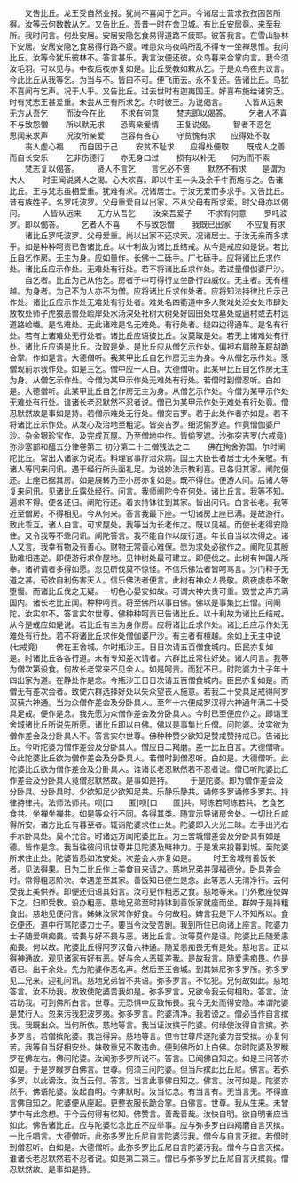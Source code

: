 <!-- { "loadSidebar": true } -->
　　又告比丘。龙王受自然业报。犹尚不喜闻于乞声。今诸居士营求孜孜困苦所得。汝等云何数数从乞。又告比丘。吾昔一时在舍卫城。有比丘安居竟。来至我所。我时问言。何处安居。安居安隐乞食易得道路不疲耶。彼答我言。在雪山胁林下安居。安居安隐乞食易得行路不疲。唯患众鸟夜鸣所乱不得专一坐禅思惟。我问比丘。汝等今犹乐彼林不。答言甚乐。我言汝便还彼。众鸟暮来合掌向言。我今须汝毛羽。可以见与。中夜后夜亦复如是。比丘受教如敕从乞。于是众鸟夜共议言。今此比丘从我等乞。为当与不。皆曰不可。便飞而去。永不复还。告诸比丘。鸟犹不喜闻有乞声。况于人乎。又告比丘。过去世时有迦夷国王。好喜布施给诸穷乏。时有梵志王甚爱重。未尝从王有所求乞。尔时彼王。为说偈言。
　　人皆从远来　　无方从吾乞
　　而汝今在此　　不求有何意
　　梵志即以偈答。
　　乞者人不喜　　不与致怨憎
　　所以默无求　　恐离亲爱情
　　王复说偈。
　　智者不恶乞　　思闻来求声
　　况汝所亲爱　　岂容有吝心
　　守贫愧有求　　应得处不取
　　丧人虚心福　　而自困于己
　　安贫不耻求　　应得处便取
　　既成人之善　　而自长安乐
　　乞非伤德行　　亦无身口过
　　损有以补无　　何为而不索
　　梵志复以偈答。
　　贤人不言乞　　言乞必不贤
　　默然不有求　　是谓为大人
　　时王闻说贤人之偈。心大欢喜。即以牛王一头及余千牛而施与之。告诸比丘。王与梵志虽相爱重。犹难有求。况诸居士。于汝无爱而多求乎。又告比丘。昔有族姓子。名罗吒波罗。父母重爱自以出家。不从父母有所求索。时父母亦以偈问。
　　人皆从远来　　无方从吾乞
　　汝亲吾爱子　　不求有何意
　　罗吒波罗。即以偈答。
　　乞者人不喜　　不与致怨憎
　　我既已出家　　不应复有求
　　诸比丘罗吒波罗。父母爱重。尚以出家不还求索。况诸居士。于汝无亲而多求乎。如是种种呵责已告诸比丘。以十利故为诸比丘结戒。从今是戒应如是说。若比丘自乞作房。无主为身。应如量作。长佛十二砾手。广七砾手。应将诸比丘求作处。诸比丘应示作处。无难处有行处。若不将诸比丘求作处。若过量僧伽婆尸沙。
　　自乞者。比丘为己从他乞。房者于中可得行立坐卧行四威仪。无主者。无有檀越。为身者。为己不为人亦不为僧。应将诸比丘求作处者。应将知法持律比丘示己作处。诸比丘应示作处无难处有行处者。难处名四衢道中多人聚戏处淫女处市肆处放牧处师子虎狼恶兽处崄岸处水汤湥处社树大树处好园田处坟墓处或逼村或去村远道路崄巇。是名难处。无此诸难是名无难处。有行处者。绕四边得通车。是名有行处。若有上诸难处无行处者。诸比丘应语彼比丘。汝莫取是处。若无上诸难处有行处。诸比丘应语是比丘。汝取是处。是比丘应从僧乞示作处。偏袒右肩脱革屣胡跪合掌。作如是言。大德僧听。我某甲比丘自乞作房无主为身。今从僧乞示作处。愿僧现前示我作处。如是三乞。僧中应一人白。大德僧听。此某甲比丘自乞作房无主为身。从僧乞示作处。今僧为某甲示作处无难处有行处。若僧时到僧忍听。白如是。大德僧听。此某甲比丘自乞作房无主为身。从僧乞示作处。今僧为某甲示作处无难处有行处。谁诸长老忍默然不忍者说。僧已为某甲示作处无难处有行处竟。僧忍默然故是事如是持。若僧示难处无行处。僧突吉罗。若于此处作者亦如是。若不将诸比丘示作处。从发心及治地至粗泥。皆突吉罗。细泥偷罗遮。作竟僧伽婆尸沙。杂金银珍宝作。及完成瓦屋。乃至僧地中作。皆偷罗遮。沙弥突吉罗(六戒竟)
弥沙塞部和醯五分律卷第三
初分第二十三僧残法之二
　　佛在拘舍弥国。尔时阐陀比丘。常出入诸家为说法。料理官事疗治众病。国王大臣长者居士无不亲敬。有诸人等同来问讯。遇于经行所头面礼足。为说妙法示教利喜。已各归其家。阐陀便还。上座已据其房。如是展转乃至小房亦复如是。既不得住。便游人间。后诸人等复来问讯。见诸比丘露处经行。问言。我师阐陀今在何处。诸比丘言。我等不知。遍求不得。便各还归。阐陀行还。着衣持钵往到其家。皆出问讯。白言长老。我等近至僧房。不得相见。今从何来。答言我最下座。一切诸房上座已满。是故游行。致此乖互。诸人白言。可求屋处。我等当为长老作之。既以见福。而使长老得安隐住。又令我等不乖问讯。阐陀答言。我不能自作以废行道。年长自当以次得之。诸人又言。我幸有物及有善心。财物无常善心难保。愿为求处必欲作之。阐陀见其殷勤难相违逆。即便游行求作屋地。见神树处最可建立。即便伐之。此树有神国人所奉。诸祈请者多得如愿。忽见斫伐莫不惊怪。不信乐佛法者皆呵骂言。沙门释子无道之甚。苟欲自利伤害天人。信乐佛法者便言。此树有神众人畏敬。夙夜虔恭不敢堕慢。而诸比丘伐之无疑。一切色心晏安如故。可谓大神大贵可重。毁誉之声充满国内。诸长老比丘闻。种种呵责。将至佛所以事白佛。佛以是事集比丘僧。问阐陀。汝实尔不。答言实尔世尊。佛种种呵责已告诸比丘。以十利故为诸比丘结戒。从今是戒应如是说。若比丘有主为身作房。应将诸比丘求作处。诸比丘应示作处无难处有行处。若不将诸比丘求作处僧伽婆尸沙。有主者有檀越。余如上无主中说(七戒竟)
　　佛在王舍城。尔时瓶沙王。日日次请五百僧食城内。臣民亦复如是。时诸比丘各各行道。未有专知差次请者。六群比丘常往好处。诸人问言。我等为僧次第设食。何故长老常来不见余人。如是呵责。而犹不已。时陀婆力士子年十四出家为道。在静处作是念。今瓶沙王日日次请五百僧食城内。臣民亦复如是。而僧无有差次会者。致使六群选择好处以失众望丧人施意。若我二十受具足戒得阿罗汉获六神通。当为众僧作差会及分卧具人。至年十六便成罗汉得六神通年满二十受具足戒。便作是念。我先愿为众僧作差会及分卧具人。今时已至便应作之。即诣王舍城诸比丘所说先所愿。诸比丘即以白佛。佛以是事集比丘僧。问陀婆。汝实欲为僧作差会及分卧具人不。答言实尔世尊。佛种种赞少欲知足赞戒赞持戒已。告诸比丘。今听陀婆为僧作差会及分卧具人。僧应白二羯磨。差一比丘白言。大德僧听。今此陀婆比丘欲为僧作差会及分卧具人。若僧时到僧忍听。白如是。大德僧听。此陀婆比丘欲为僧作差会及分卧具人。谁诸长老忍默然若不忍者说。僧已听陀婆比丘作差会及分卧具人竟僧忍默然故。是事如是持。
　　于是陀婆。即为僧作差会及分卧具。分卧具时。少欲知足少欲知足共。乐静乐静共。诵修多罗诵修多罗共。持律持律共。法师法师共。呗[口　　匿]呗[口　　匿]共。阿练若阿练若共。乞食乞食共。坐禅坐禅共。如是等众行不同。各得其类。随宜示导诸房舍处。一切比丘咸得所安。诸方比丘有暮至者。辄诣陀婆求住止处。陀婆即入火光三昧。左手出光右手示卧具处。莫不允合。时诸远方闻陀婆比丘。为王舍城僧差会及分卧具有如是德。皆作是念。我当往彼问讯世尊并见陀婆及睹神力。于是发来投暮到城。至陀婆所求住止处。陀婆皆悉如法安处。次差会人亦复如是。
　　时王舍城有善饭长者。见法得果。日为二比丘作上美食自来请之。慈地兄弟并薄福德分。卧具差会时。常得粗恶阶次。幸遇差至其家。善饭知已便生是念。此等恶人无清净行。云何受我上美供养。即便还归语其妇言。汝可更作粗恶之食。慈地等来。门外敷座使婢下之。妇即受教。设办粗恶。慈地兄弟至时持钵到善饭家就座而坐。群婢于是持粗食出。慈地见便问言。姊妹汝家常作好食。今何故粗。婢言我是下人不知所以。食讫便还。道中行骂陀婆力士子。要当令汝受苦剧。我到所住已向诸上座言。陀婆力士子随爱嗔痴畏。若畏与好不畏与恶。诸比丘言。汝等莫作是语。陀婆比丘随爱恚痴畏。何以故。陀婆比丘得阿罗汉备六神通。随爱恚痴畏无有是处。慈地言。正以得神通故。观见诸家有好有恶。好与余人恶辄差我。是故我言。随爱恚痴畏。作是语已。出于余处。先为陀婆作恶名声。然后至王舍城。到其妹尼弥多罗所。弥多罗见二兄来。迎礼问讯。慈地兄弟皆不共语。弥多罗言。不忆犯。兄何故如此。慈地答言。汝不助我。故致使陀婆苦我如是。弥多罗言。兄欲令我云何相助。答言。汝若助我。可到佛所白言。世尊。无恐惧中反致怖畏。我今无处而得安隐。本谓陀婆是梵行人。忽来污我犯波罗夷。弥多罗言。陀婆清净。我若谤之。僧必当作自言摈我。我既出众。当何所依。慈地等言。我当证汝摈于陀婆。何缘使汝得自言摈。弥多罗言。若僧摈陀婆。我岂得异。慈地等言。但令世尊斥逐陀婆为吾受摈。亦复何苦。我等自当好相安处。妹敬重兄不敢违命。便到佛所如上白佛。尔时陀婆及罗睺罗在佛左右。佛问陀婆。汝闻弥多罗所说不。答言。已闻佛自知之。如是三问答亦如是。于是罗睺罗白佛言。世尊。何须三问陀婆。但当斥摈此比丘尼。佛言。若弥多罗。以此谤汝。汝当云何。答言。当言此事佛自知之。佛言。汝可如是。陀婆亦然乎。佛语陀婆。汝起自明。今非默时。汝当忆念。有当言有。无当言无。不得直言佛自知之。陀婆便从座起。更整衣服长跪合掌。白佛言。世尊。我从生来。未曾梦中有此念想。于今云何得有忆知。佛赞言。善哉善哉。汝快自明。欲自明者应当如此。佛告诸比丘。应与陀婆忆念比丘不应举事。应与弥多罗白四羯磨自言灭摈。一比丘唱言。大德僧听。此弥多罗比丘尼自言陀婆污我。僧今与自言灭摈。若僧时到僧忍听。白如是。大德僧听。此弥多罗比丘尼自言陀婆污我。僧今与自言灭摈。谁诸长老忍默然若不忍者说。如是第二第三。僧已与弥多罗比丘尼自言灭摈竟。僧忍默然故。是事如是持。
